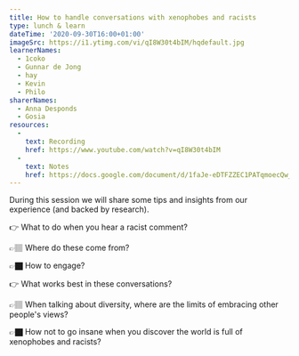 ```yaml
---
title: How to handle conversations with xenophobes and racists
type: lunch & learn
dateTime: '2020-09-30T16:00+01:00'
imageSrc: https://i1.ytimg.com/vi/qI8W30t4bIM/hqdefault.jpg
learnerNames: 
  - 1coko 
  - Gunnar de Jong 
  - hay 
  - Kevin 
  - Philo
sharerNames: 
  - Anna Desponds
  - Gosia
resources:
  - 
    text: Recording
    href: https://www.youtube.com/watch?v=qI8W30t4bIM
  -
    text: Notes
    href: https://docs.google.com/document/d/1faJe-eDTFZZEC1PATqmoecQw_Qx60XkolRrQsMH7TZc/edit#
---
```


During this session we will share some tips and insights from our experience (and backed by research).
<!--more-->

👉 What to do when you hear a racist comment?

👉🏽 Where do these come from?

👉🏿 How to engage?

👉 What works best in these conversations?

👉🏽 When talking about diversity, where are the limits of embracing other people's views?

👉🏿 How not to go insane when you discover the world is full of xenophobes and racists?